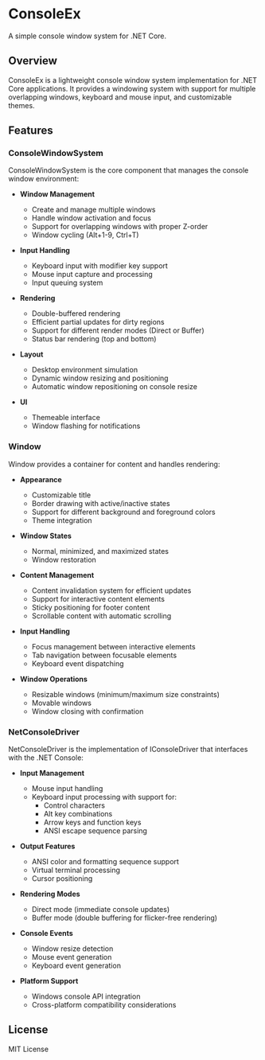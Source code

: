 # ConsoleEx

A simple console window system for .NET Core.

## Overview

ConsoleEx is a lightweight console window system implementation for .NET Core applications. It provides a windowing system with support for multiple overlapping windows, keyboard and mouse input, and customizable themes.

## Features

### ConsoleWindowSystem

ConsoleWindowSystem is the core component that manages the console window environment:

- **Window Management**
  - Create and manage multiple windows
  - Handle window activation and focus
  - Support for overlapping windows with proper Z-order
  - Window cycling (Alt+1-9, Ctrl+T)

- **Input Handling**
  - Keyboard input with modifier key support
  - Mouse input capture and processing
  - Input queuing system

- **Rendering**
  - Double-buffered rendering 
  - Efficient partial updates for dirty regions
  - Support for different render modes (Direct or Buffer)
  - Status bar rendering (top and bottom)

- **Layout**
  - Desktop environment simulation
  - Dynamic window resizing and positioning
  - Automatic window repositioning on console resize

- **UI**
  - Themeable interface
  - Window flashing for notifications

### Window

Window provides a container for content and handles rendering:

- **Appearance**
  - Customizable title
  - Border drawing with active/inactive states
  - Support for different background and foreground colors
  - Theme integration

- **Window States**
  - Normal, minimized, and maximized states
  - Window restoration

- **Content Management**
  - Content invalidation system for efficient updates
  - Support for interactive content elements
  - Sticky positioning for footer content
  - Scrollable content with automatic scrolling

- **Input Handling**
  - Focus management between interactive elements
  - Tab navigation between focusable elements
  - Keyboard event dispatching

- **Window Operations**
  - Resizable windows (minimum/maximum size constraints)
  - Movable windows
  - Window closing with confirmation

### NetConsoleDriver

NetConsoleDriver is the implementation of IConsoleDriver that interfaces with the .NET Console:

- **Input Management**
  - Mouse input handling
  - Keyboard input processing with support for:
    - Control characters
    - Alt key combinations
    - Arrow keys and function keys
    - ANSI escape sequence parsing
  
- **Output Features**
  - ANSI color and formatting sequence support
  - Virtual terminal processing
  - Cursor positioning
  
- **Rendering Modes**
  - Direct mode (immediate console updates)
  - Buffer mode (double buffering for flicker-free rendering)
  
- **Console Events**
  - Window resize detection
  - Mouse event generation
  - Keyboard event generation
  
- **Platform Support**
  - Windows console API integration
  - Cross-platform compatibility considerations

## License

MIT License
